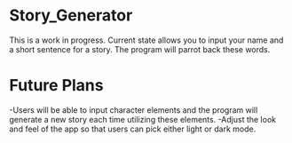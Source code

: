 # Story_Generator
This is a work in progress. Current state allows you to input your name and a short sentence for a story. The program will parrot back these words.

# Future Plans
-Users will be able to input character elements and the program will generate a new story each time utilizing these elements.
-Adjust the look and feel of the app so that users can pick either light or dark mode.
